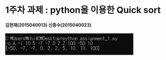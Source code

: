 1주차 과제 : python을 이용한 Quick sort
===
#### 김현재(2015040013) 신중수(2015040023)
![A_sort](./img/A_sort.PNG)
